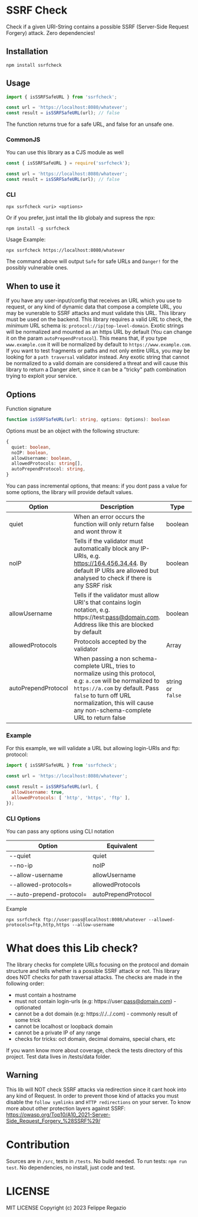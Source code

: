 # SSRF Check

Check if a given URI-String contains a possible SSRF (Server-Side Request Forgery) attack. Zero dependencies! 

## Installation

```
npm install ssrfcheck
```

## Usage

```js
import { isSSRFSafeURL } from 'ssrfcheck';

const url = 'https://localhost:8080/whatever';
const result = isSSRFSafeURL(url); // false
```

The function returns true for a safe URL, and false for an unsafe one.

### CommonJS

You can use this library as a CJS module as well

```js
const { isSSRFSafeURL } = require('ssrfcheck');

const url = 'https://localhost:8080/whatever';
const result = isSSRFSafeURL(url); // false
```

### CLI

```
npx ssrfcheck <uri> <options>
```

Or if you prefer, just intall the lib globaly and supress the npx:

```
npm install -g ssrfcheck
```

Usage Example:

```
npx ssrfcheck https://localhost:8080/whatever
```

The command above will output `Safe` for safe URLs and `Danger!` for the possibly vulnerable ones.

## When to use it

If you have any user-input/config that receives an URL which you use to request, or any kind of dynamic data that compose a complete URL, you may be vunerable to SSRF attacks and must validate this URL. This library must be used on the backend. This library requires a valid *URL* to check, the *minimum* URL schema is: `protocol://ip|top-level-domain`. Exotic strings will be normalized and mounted as an https URL by default (You can change it on the param `autoPrependProtocol`). This means that, if you type `www.example.com` it will be normalized by default to `https://www.example.com`. If you want to test fragments or paths and not only entire URLs, you may be looking for a `path traversal` validator instead. Any exotic string that cannot be normalized to a valid domain are considered a threat and will cause this library to return a Danger alert, since it can be a "tricky" path combination trying to exploit your service.

## Options

Function signature

```ts
function isSSRFSafeURL(url: string, options: Options): boolean
```

Options must be an object with the following structure:

```ts
{
  quiet: boolean,
  noIP: boolean,
  allowUsername: boolean,
  allowedProtocols: string[],
  autoPrependProtocol: string,
}
```

You can pass incremental options, that means: if you dont pass a value for some options, the library will provide default values.

|Option|Description|Type|Default|
|--|--|--|---|
|quiet|When an error occurs the function will only return false and wont throw it|boolean|true|
|noIP|Tells if the validator must automatically block any IP-URIs, e.g. https://164.456.34.44. By default IP URIs are allowed but analysed to check if there is any SSRF risk|boolean|false|
|allowUsername|Tells if the validator must allow URI's that contains login notation, e.g. https://test:pass@domain.com. Address like this are blocked by default|boolean|false|
|allowedProtocols| Protocols accepted by the validator|Array|[ 'http', 'https ]|
|autoPrependProtocol|When passing a non schema-complete URL, tries to normalize using this protocol, e.g: `a.com` will be normalized to `https://a.com` by default. Pass `false` to turn off URL normalization, this will cause any non-schema-complete URL to return false|string or `false`|https|

### Example

For this example, we will validate a URL but allowing login-URIs and ftp: protocol:

```js
import { isSSRFSafeURL } from 'ssrfcheck';

const url = 'https://localhost:8080/whatever';

const result = isSSRFSafeURL(url, {
  allowUsername: true,
  allowedProtocols: [ 'http', 'https', 'ftp' ],
});
```

### CLI Options

You can pass any options using CLI notation

|Option|Equivalent|
|--|--|
|--quiet|quiet|
|--no-ip|noIP|
|--allow-username|allowUsername|
|--allowed-protocols=|allowedProtocols|
|--auto-prepend-protocol=|autoPrependProtocol|

Example

```
npx ssrfcheck ftp://user:pass@localhost:8080/whatever --allowed-protocols=ftp,http,https --allow-username
```

# What does this Lib check?

The library checks for complete URLs focusing on the protocol and domain structure and tells whether is a possible SSRF attack or not. This library does NOT checks for path traversal attacks. The checks are made in the following order:

- must contain a hostname
- must not contain login-urls (e.g: https://user:pass@domain.com) - optionated
- cannot be a dot domain (e.g: https://./../.com) - commonly result of some trick
- cannot be localhost or loopback domain
- cannot be a private IP of any range
- checks for tricks: oct domain, decimal domains, special chars, etc

If you wann know more about coverage, check the tests directory of this project. Test data lives in /tests/data folder.

## Warning

This lib will NOT check SSRF attacks via redirection since it cant hook into any kind of Request. In order to prevent those kind of attacks you must disable the `follow symlinks` and `HTTP redirections` on your server. To know more about other protection layers against SSRF: https://owasp.org/Top10/A10_2021-Server-Side_Request_Forgery_%28SSRF%29/

# Contribution

Sources are in `/src`, tests in `/tests`. No build needed. To run tests: `npm run test`. No dependencies, no install, just code and test.

# LICENSE

MIT LICENSE Copyright (c) 2023 Felippe Regazio
